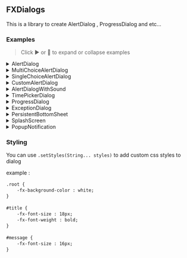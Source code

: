 ## FXDialogs

This is a library to create AlertDialog , ProgressDialog and etc...

### Examples

> Click ▶️ or 🔽 to expand or collapse examples

<details>
<summary>AlertDialog</summary>

<p>

```java
var alert = new AlertDialog.Builder()
        .setDialogTitle("Title")
        .setDialogMessage("Message")
        .setPositiveButton("Ok", System.out::println)
        .create();
alert.setTitle(alert.getDialogTitle());
alert.show();
```
</p>

<img src="images/alert-dialog-demo-1.png" alt="AlertDialog">
</details>

<details>
<summary>MultiChoiceAlertDialog</summary>

<p>

```java
var alert = new AlertDialog.Builder()
        .setDialogTitle("Title")
        .setDialogMessage("Message")
        .setPositiveButton("Ok", System.out::println)
        .setMultiChoiceItems(new String[]{"A","B","C","D","E"}, new Integer[]{0,2,3}, (which, isChecked) -> {
            if (isChecked)
                System.out.println(which + " checked");
            })
        .create();
alert.setTitle(alert.getDialogTitle());
alert.show();
```
</p>

<img src="images/alert-dialog-demo-2.png" alt="MultiChoiceAlertDialog">
</details>

<details>
<summary>SingleChoiceAlertDialog</summary>

<p>

```java
var alert = new AlertDialog.Builder()
        .setDialogTitle("Title")
        .setDialogMessage("Message")
        .setPositiveButton("Ok", System.out::println)
        .setSingleChoiceItems(new String[]{"A","B","C","D"}, 2, which -> System.out.println(which + "checked"))
        .create();
alert.setTitle(alert.getDialogTitle());
alert.show();
```
</p>

<img src="images/alert-diaog-demo-3.png" alt="SingleChoiceAlertDialog">
</details>

<details>
<summary>CustomAlertDialog</summary>

<p>

```java
var customNodeContainer = new HBox();
customNodeContainer.setPadding(new Insets(10));
var textField = new TextField();
HBox.setHgrow(textField, Priority.ALWAYS);
textField.setPromptText("Name");   
                       
customNodeContainer.getChildren().add(textField);

var alert = new AlertDialog.Builder()
        .setDialogTitle("Name")
        .setDialogMessage("Enter your name in below text field")
        .setPositiveButton("Ok", which -> System.out.println(textField.getText()))
        .setNode(customNodeContainer)
        .create();
alert.setTitle(alert.getDialogTitle());
alert.show();
```
</p>

<img src="images/alert-dialog-demo-4.png" alt="CustomAlertDialog">
</details>

<details>
<summary>AlertDialogWithSound</summary>

<p>

```java
var alert = new AlertDialog.Builder()   
        .setDialogTitle("DialogWithSound")
        .setDialogMessage("The sound will be play when dialog shown")
        .setPositiveButton("Ok", System.out::println)
        .setSound(Sounds.ChimesGlassy)
        .create();
alert.setTitle(alert.getDialogTitle());
alert.show();
```
Note : you should add javafx.media dependency when you want to use sounds

</p>

</details>


<details>
<summary>TimePickerDialog</summary>

<p>

```java
var timePickerDialog = new TimePickerDialog.Builder()
        .create();
timePickerDialog.initModality(Modality.APPLICATION_MODAL);
timePickerDialog.showAndWait();

System.out.println(timePickerDialog.getTime().toString());
```

</p>

<img src="images/timepicker-dialog-demo.png" alt="TimePickerDialog">
</details>

<details>
<summary>ProgressDialog</summary>

<p>

```java
var progressDialog = new ProgressDialog.Builder()
        .setDialogTitle("Title")
        .setDialogMessage("Message")
        .setProgressType(ProgressDialog.ProgressBarType.Bar)
        .setProgress(.5)
        .create();
progressDialog.setTitle(progressDialog.getDialogTitle());
progressDialog.show();
```

</p>

<img src="images/progress-dialog-demo.png" alt="ProgressDialog">
</details>

<details>
<summary>ExceptionDialog</summary>

<p>

```java
try {
    System.out.println(20/0);
}catch (ArithmeticException e) {
    var exceptionDialog = new ExceptionDialog.Builder()
            .setDialogMessage(e.getMessage())
            .setException(e)
            .create();
    exceptionDialog.show();
}
```

</p>

<img src="images/exception-dialog-demo.png" alt="ExceptionDialog">
</details>

<details>
<summary>PersistentBottomSheet</summary>

<p>

```java
var root = new BorderPane();

var persistentBottomSheet = new PersistentBottomSheet();
persistentBottomSheet.setPrefHeight(150);
persistentBottomSheet.setStyle("-fx-background-color : orange;");
persistentBottomSheet.setDuration(Duration.seconds(.5));
persistentBottomSheet.dragHandlerImageProperty().set(new Image(Objects.requireNonNull(getClass().getResourceAsStream("round_horizontal_rule_white_24dp.png"))));
persistentBottomSheet.addSupportResizing();

var label = new Label("Bottom Sheet");
label.setStyle("-fx-text-fill : white; -fx-font-size : 18px;");
var bottomSheetContentRoot = new StackPane(label);
bottomSheetContentRoot.setPadding(new Insets(15));

persistentBottomSheet.getChildren().add(bottomSheetContentRoot);

var showButton = new Button("Hide");
showButton.setPrefSize(75, 25);
showButton.setOnAction(event -> {
    persistentBottomSheet.showingProperty().set(!persistentBottomSheet.isShowing());
        if (persistentBottomSheet.isShowing())
            showButton.setText("Hide");
        else
            showButton.setText("Show");
    });

root.setCenter(new StackPane(showButton));
root.setBottom(persistentBottomSheet);
```

BottomSheetCallBack

```java
persistentBottomSheet.setCallBack(new BottomSheetCallBack() {
    @Override
    public void onState(PersistentBottomSheet bottomSheet, int state) {
        switch (state) {
            case PersistentBottomSheet.EXPANDED ->
                    System.out.println("expanded");
            case PersistentBottomSheet.COLLAPSED ->
                    System.out.println("collapsed");
            case PersistentBottomSheet.DRAGGED -> 
                    System.out.println("dragged");
            case PersistentBottomSheet.HIDDEN ->
                    System.out.println("hidden");
            case PersistentBottomSheet.SHOWN ->
                    System.out.println("shown");
        }
    }

    @Override
    public void onResized(PersistentBottomSheet bottomSheet, int percent) {
        System.out.println(percent + "%");
    }
});
```
</p>

<img src="images/persistent-bottom-sheet-demo-1.png" alt="PersistentBottomSheetDemo">
<img src="images/persistent-bottom-sheet-demo-2.png" alt="PersistentBottomSheetDemo">

</details>

<details>
<summary>SplashScreen</summary>

<p>

```java
import javafx.application.Application;
import javafx.scene.Parent;
import javafx.scene.Scene;
import javafx.scene.control.Label;
import javafx.scene.layout.StackPane;
import javafx.stage.Stage;
import javafx.util.Duration;

public class Main extends Application {

    public static void main(String[] args) {
        launch(args);
    }

    @Override
    public void start(Stage primaryStage) {
        primaryStage.setTitle("SplashScreenDemo");
        primaryStage.setScene(new Scene(createContent(), 600, 400));

        var splashScreen = new SplashScreen.Builder(Duration.seconds(2), primaryStage)
                .setScene(new Scene(createSplashScreenContent(), 600, 400))
                .create();
        splashScreen.show();
    }

    private Parent createSplashScreenContent() {
        var label = new Label("SplashScreenDemo");
        label.setStyle("-fx-font-size: 25px; -fx-font-weight: bold; -fx-text-fill: white;");

        var root = new StackPane(label);
        root.setStyle("-fx-background-color: linear-gradient(to right, #FF508E, #5AC0FF);");

        return root;
    }

    private Parent createContent() {
        var label = new Label("Hello, World");
        label.setStyle("-fx-font-size: 20px;");

        var root = new StackPane(label);
        root.setStyle("-fx-background-color: white;");

        return root;
    }
}
```

</p>

<img src="images/splashscreen-demo-1.png" alt="SplashScreenDemo">

<p>after 2 seconds</p>

<img src="images/splashscreen-demo-2.png" alt="SplashScreenDemo">
</details>

<details>
<summary>PopupNotification</summary>

<p>

- create notification layout (of course you can set controller)

`notification-view.fxml`

```xml
<?xml version="1.0" encoding="UTF-8"?>

<?import javafx.scene.control.Label?>
<?import javafx.scene.layout.AnchorPane?>


<AnchorPane id="root" prefHeight="150.0" prefWidth="320.0" stylesheets="@style.css" xmlns="http://javafx.com/javafx/17" xmlns:fx="http://javafx.com/fxml/1">
   <children>
      <Label id="title" fx:id="title" layoutX="14.0" layoutY="14.0" text="ExampleNotification" AnchorPane.leftAnchor="0.0" AnchorPane.rightAnchor="0.0" AnchorPane.topAnchor="0.0" />
      <Label id="message" fx:id="message" layoutX="8.0" layoutY="46.0" text="This is a custom notification" wrapText="true" AnchorPane.leftAnchor="0.0" AnchorPane.rightAnchor="0.0" />
   </children>
</AnchorPane>
```

- style sheet

`style.css`

```
#root {
    -fx-background-color: white;
    -fx-background-insets: 5;
    -fx-padding: 8;
    -fx-effect: dropshadow(three-pass-box, black, 10, 0, 0, 0);
    -fx-background-radius: 5;
}

#title {
    -fx-font-size: 20px;
    -fx-font-weight: bold;
}

#message {
    -fx-font-size: 16px;
}
```

- create and show the notification

```java
try {
    var loader = new FXMLLoader(getClass().getResource("notification-view.fxml"));

    var notification = new PopupNotification(((AnchorPane) loader.load()));
    notification.setSound(Sounds.Succeeded);
    notification.setAutoHide(true);
    notification.show(primaryStage);
}catch (IOException e) {
    e.printStackTrace();
}
```
</p>

<p>result :</p>

<img src="images/notification-demo.png" alt="notification demo">

</details>

### Styling

You can use `.setStyles(String... styles)` to add custom css styles to dialog

example :

```
.root {
    -fx-background-color : white;
}

#title {
    -fx-font-size : 18px;
    -fx-font-weight : bold;
}

#message {
    -fx-font-size : 16px;
}
```
